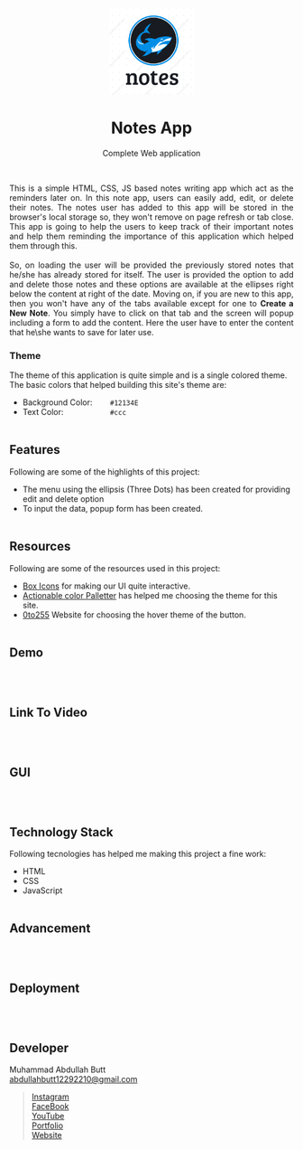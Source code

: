 <p align = "center">
  <img src = "sc.png" width = "150">
</p>
<h1 align = "center">Notes App</h1>
<p align = "center">Complete Web application</p>
<br>
<p align = "justify">
This is a simple HTML, CSS, JS based notes writing app which act as the reminders later on. In this note app, users can easily add, edit, or delete their notes. The notes user has added to this app will be stored in the browser's local storage so, they won't remove on page refresh or tab close. This app is going to help the users to keep track of their important notes and help them reminding the importance of this application which helped them through this. 
<br><br>
So, on loading the user will be provided the previously stored notes that he/she has already stored for itself. The user is provided the option to add and delete those notes and these options are available at the ellipses right below the content at right of the date. Moving on, if you are new to this app, then you won't have any of the tabs available except for one to <strong>Create a New Note</strong>. You simply have to click on that tab and the screen will popup including a form to add the content. Here the user have to enter the content that he\she wants to save for later use.
</p>


### Theme
The theme of this application is quite simple and is a single colored theme. The basic colors that helped building this site's theme are:
- Background Color: &nbsp;&nbsp;&nbsp;&nbsp;&nbsp;&nbsp;                                                                                   `#12134E`
- Text Color:       &nbsp;&nbsp;&nbsp;&nbsp;&nbsp;&nbsp;&nbsp;&nbsp;&nbsp;&nbsp;&nbsp;&nbsp;&nbsp;&nbsp;&nbsp;&nbsp;&nbsp;&nbsp;&nbsp;     `#ccc`
<br><br>


## Features
Following are some of the highlights of this project:
- The menu using the ellipsis (Three Dots) has been created for providing edit and delete option
- To input the data, popup form has been created.
<br><br>

## Resources
Following are some of the resources used in this project:
- [Box Icons](https://boxicons.com/usage#import-css) for making our UI quite interactive.
- [Actionable color Palletter](https://colorpalettes.colorion.co/#26) has helped me choosing the theme for this site.
- [0to255](https://0to255.com/) Website for choosing the hover theme of the button.
<br><br>

## Demo
<br><br>

## Link To Video
<br><br>

## GUI
<br><br>

## Technology Stack
Following tecnologies has helped me making this project a fine work:
- HTML
- CSS
- JavaScript
<br><br>

## Advancement
<br><br>

## Deployment
<br><br>

## Developer
Muhammad Abdullah Butt <br>
abdullahbutt12292210@gmail.com <br>
> [Instagram](https://www.instagram.com/abdullah.butt.22/)<br>
> [FaceBook](https://www.facebook.com/profile.php?id=100076291614529)<br>
> [YouTube](https://www.youtube.com/channel/UCnuOFQyMywg-KuoN-lmav1Q)<br>
> [Portfolio](https://rebrand.ly/muhammadabdullahPortfolio)<br>
> [Website](#)
